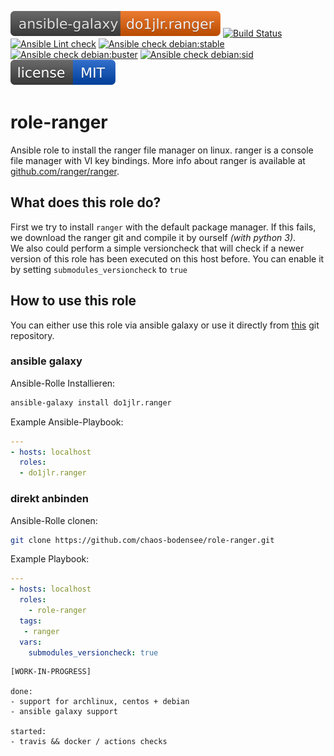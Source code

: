 [![Ansible Galaxy](https://raw.githubusercontent.com/chaos-bodensee/role-ranger/master/.github/galaxy.svg?sanitize=true)](https://galaxy.ansible.com/do1jlr/ranger)
[![Build Status](https://travis-ci.org/chaos-bodensee/role-ranger.svg?branch=master)](https://travis-ci.org/chaos-bodensee/role-ranger)
[![Ansible Lint check](https://github.com/chaos-bodensee/role-ranger/workflows/Ansible%20Lint%20check/badge.svg)](https://github.com/chaos-bodensee/role-ranger/actions?query=workflow%3A%22Ansible+Lint+check%22)
[![Ansible check debian:stable](https://github.com/chaos-bodensee/role-ranger/workflows/Ansible%20check%20debian:stable/badge.svg)](https://github.com/chaos-bodensee/role-ranger/actions?query=workflow%3A%22Ansible+check+debian%3Astable%22)
[![Ansible check debian:buster](https://github.com/chaos-bodensee/role-ranger/workflows/Ansible%20check%20debian:buster/badge.svg)](https://github.com/chaos-bodensee/role-ranger/actions?query=workflow%3A%22Ansible+check+debian%3Abuster%22)
[![Ansible check debian:sid](https://github.com/chaos-bodensee/role-ranger/workflows/Ansible%20check%20debian:sid/badge.svg)](https://github.com/chaos-bodensee/role-ranger/actions?query=workflow%3A%22Ansible+check+debian%3Asid%22)
[![MIT License](https://raw.githubusercontent.com/chaos-bodensee/role-ranger/master/.github/license.svg?sanitize=true)](https://github.com/chaos-bodensee/role-ranger/blob/master/LICENSE)

 role-ranger
==============

Ansible role to install the ranger file manager on linux. ranger is a console file manager with VI key bindings. More info about ranger is available at [github.com/ranger/ranger](https://github.com/ranger/ranger.git).


 What does this role do?
-------------
First we try to install ``ranger`` with the default package manager.
If this fails, we download the ranger git and compile it by ourself *(with python 3)*.<br/>
We also could perform a simple versioncheck that will check if a newer version of this role has been executed on this host before. You can enable it by setting ``submodules_versioncheck`` to ``true``

 How to use this role
-------------
You can either use this role via ansible galaxy or use it directly from [this](https://github.com/chaos-bodensee/role-ansible_version.git) git repository.

### ansible galaxy

Ansible-Rolle Installieren:
```bash
ansible-galaxy install do1jlr.ranger
```

Example Ansible-Playbook:
```yml
---
- hosts: localhost
  roles:
  - do1jlr.ranger
```

### direkt anbinden

Ansible-Rolle clonen:
```bash
git clone https://github.com/chaos-bodensee/role-ranger.git
```

Example Playbook:
```yaml
---
- hosts: localhost
  roles:
    - role-ranger
  tags:
   - ranger
  vars:
    submodules_versioncheck: true
```


```
[WORK-IN-PROGRESS]

done:
- support for archlinux, centos + debian
- ansible galaxy support

started:
- travis && docker / actions checks
```
